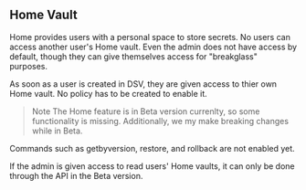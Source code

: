 [title]: # (Home - Beta)
[tags]: # (DevOps Secrets Vault,DSV,)
[priority]: # (4900)

## Home Vault

Home provides users with a personal space to store secrets.  No users can access another user's Home vault.  Even the admin does not have access by default, though they can give themselves access for "breakglass" purposes.

As soon as a user is created in DSV, they are given access to thier own Home vault.  No policy has to be created to enable it.




>Note The Home feature is in Beta version currenlty, so some functionality is missing.  Additionally, we my make breaking changes while in Beta.

Commands such as getbyversion, restore, and rollback are not enabled yet.  

If the admin is given access to read users' Home vaults, it can only be done through the API in the Beta version.